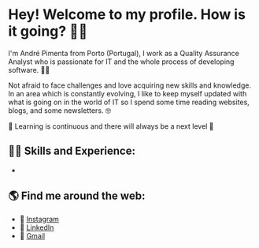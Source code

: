 # Hey! Welcome to my profile. How is it going? 👋😄

I'm André Pimenta from Porto (Portugal), I work as a Quality Assurance Analyst who is passionate for IT and the whole process of developing software. 👨‍💻

Not afraid to face challenges and love acquiring new skills and knowledge. In an area which is constantly evolving, I like to keep myself updated with what is going on in the world of IT so I spend some time reading websites, blogs, and some newsletters. 🤓

💭 Learning is continuous and there will always be a next level 💭

##  👨‍💻 Skills and Experience:
* 

##  🌎 Find me around the web:
* 📸 [Instagram](https://www.instagram.com/andre.pimenta13/) <br>
* 💼 [LinkedIn](https://www.linkedin.com/in/andrepimenta13/) <br>
* 📧 [Gmail](mailto:trz.andre@gmail.com) <br>
